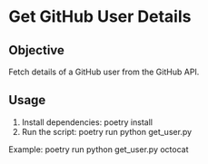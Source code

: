 # Get GitHub User Details

## Objective
Fetch details of a GitHub user from the GitHub API.

## Usage
1. Install dependencies:
poetry install
2. Run the script:
poetry run python get_user.py <github-username>

Example:
poetry run python get_user.py octocat